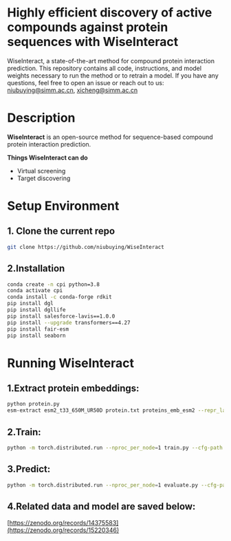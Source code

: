 # Highly efficient discovery of active compounds against protein sequences with WiseInteract
WiseInteract, a state-of-the-art method for compound protein interaction prediction. This repository contains all code, instructions, and model weights necessary to run the method or to retrain a model. If you have any questions, feel free to open an issue or reach out to us: niubuying@simm.ac.cn, xicheng@simm.ac.cn

# Description

**WiseInteract** is an open-source method for sequence-based compound protein interaction prediction. 

**Things WiseInteract can do**
- Virtual screening
- Target discovering

# Setup Environment
## 1. Clone the current repo
```bash
git clone https://github.com/niubuying/WiseInteract
```
## 2.Installation
```bash
conda create -n cpi python=3.8
conda activate cpi
conda install -c conda-forge rdkit
pip install dgl
pip install dgllife
pip install salesforce-lavis==1.0.0
pip install --upgrade transformers==4.27
pip install fair-esm
pip install seaborn
```

# Running WiseInteract
## 1.Extract protein embeddings:
```bash
python protein.py
esm-extract esm2_t33_650M_UR50D protein.txt proteins_emb_esm2 --repr_layers 33 --include per_tok
```
## 2.Train:
```bash
python -m torch.distributed.run --nproc_per_node=1 train.py --cfg-path train.yaml
```
## 3.Predict:
```bash
python -m torch.distributed.run --nproc_per_node=1 evaluate.py --cfg-path prediction.yaml
```
## 4.Related data and model are saved below:
[https://zenodo.org/records/14375583](https://zenodo.org/records/15220346)
